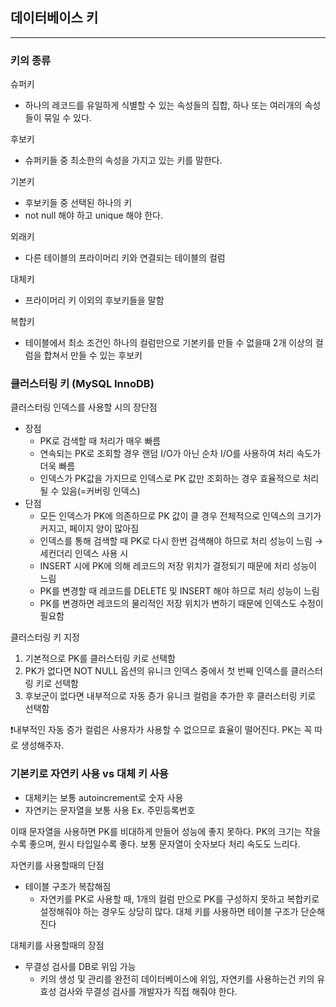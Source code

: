 ## 데이터베이스 키

---
### 키의 종류

슈퍼키

- 하나의 레코드를 유일하게 식별할 수 있는 속성들의 집합, 하나 또는 여러개의 속성들이 묶일 수 있다.


후보키
- 슈퍼키들 중 최소한의 속성을 가지고 있는 키를 말한다.

기본키
- 후보키들 중 선택된 하나의 키
- not null 해야 하고 unique 해야 한다.

외래키
- 다른 테이블의 프라이머리 키와 연결되는 테이블의 컬럼

대체키
- 프라이머리 키 이외의 후보키들을 말함

복합키
- 테이블에서 최소 조건인 하나의 컬럼만으로 기본키를 만들 수 없을때 2개 이상의 컬럼을 합쳐서 만들 수 있는 후보키

### 클러스터링 키 (MySQL InnoDB)


클러스터링 인덱스를 사용할 시의 장단점


- 장점
    - PK로 검색할 때 처리가 매우 빠름
    - 연속되는 PK로 조회할 경우 랜덤 I/O가 아닌 순차 I/O를 사용하여 처리 속도가 더욱 빠름
    - 인덱스가 PK값을 가지므로 인덱스로 PK 값만 조회하는 경우 효율적으로 처리될 수 있음(=커버링 인덱스)
- 단점
    - 모든 인덱스가 PK에 의존하므로 PK 값이 클 경우 전체적으로 인덱스의 크기가 커지고, 페이지 양이 많아짐
    - 인덱스를 통해 검색할 때 PK로 다시 한번 검색해야 하므로 처리 성능이 느림 → 세컨더리 인덱스 사용 시
    - INSERT 시에 PK에 의해 레코드의 저장 위치가 결정되기 때문에 처리 성능이 느림
    - PK를 변경할 때 레코드를 DELETE 및 INSERT 해야 하므로 처리 성능이 느림
    - PK를 변경하면 레코드의 물리적인 저장 위치가 변하기 때문에 인덱스도 수정이 필요함



클러스터링 키 지정

1. 기본적으로 PK를 클러스터링 키로 선택함
2. PK가 없다면 NOT NULL 옵션의 유니크 인덱스 중에서 첫 번째 인덱스를 클러스터링 키로 선택함
3. 후보군이 없다면 내부적으로 자동 증가 유니크 컬럼을 추가한 후 클러스터링 키로 선택함

❗️내부적인 자동 증가 컬럼은 사용자가 사용할 수 없으므로 효율이 떨어진다. PK는 꼭 따로 생성해주자.


### 기본키로 자연키 사용 vs 대체 키 사용


- 대체키는 보통 autoincrement로 숫자 사용
- 자연키는 문자열을 보통 사용 Ex. 주민등록번호

이때 문자열을 사용하면 PK를 비대하게 만들어 성능에 좋지 못하다. PK의 크기는 작을수록 좋으며, 원시 타입일수록 좋다. 보통 문자열이 숫자보다 처리 속도도 느리다.

자연키를 사용할때의 단점

- 테이블 구조가 복잡해짐
    - 자연키를 PK로 사용할 때, 1개의 컬럼 만으로 PK를 구성하지 못하고 복합키로 설정해줘야 하는 경우도 상당히 많다. 대체 키를 사용하면 테이블 구조가 단순해진다

대체키를 사용할때의 장점
- 무결성 검사를 DB로 위임 가능
    - 키의 생성 및 관리를 완전히 데이터베이스에 위임, 자연키를 사용하는건 키의 유효성 검사와 무결성 검사를 개발자가 직접 해줘야 한다.
